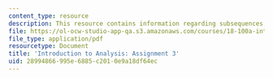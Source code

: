 ```yaml
---
content_type: resource
description: This resource contains information regarding subsequences, cluster points.
file: https://ol-ocw-studio-app-qa.s3.amazonaws.com/courses/18-100a-introduction-to-analysis-fall-2012/28994866995e6885c2010e9a18df64ec_MIT18_100AF12_Assign_3.pdf
file_type: application/pdf
resourcetype: Document
title: 'Introduction to Analysis: Assignment 3'
uid: 28994866-995e-6885-c201-0e9a18df64ec
---
```

